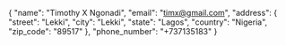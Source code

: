 {
"name": "Timothy X Ngonadi",
"email": "timx@gmail.com",
"address": {
"street": "Lekki",
"city": "Lekki",
"state": "Lagos",
"country": "Nigeria",
"zip_code": "89517"
},
"phone_number": "+737135183"
}